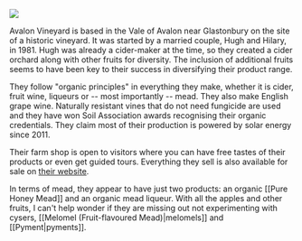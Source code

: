 ![](http://www.pennardorganicwines.co.uk/avalonasp/images/pennard.jpg)

Avalon Vineyard is based in the Vale of Avalon near Glastonbury on the site of a historic vineyard. It was started by a married couple, Hugh and Hilary, in 1981. Hugh was already a cider-maker at the time, so they created a cider orchard along with other fruits for diversity. The inclusion of additional fruits seems to have been key to their success in diversifying their product range.

They follow "organic principles" in everything they make, whether it is cider, fruit wine, liqueurs or -- most importantly -- mead. They also make English grape wine. Naturally resistant vines that do not need fungicide are used and they have won Soil Association awards recognising their organic credentials. They claim most of their production is powered by solar energy since 2011.

Their farm shop is open to visitors where you can have free tastes of their products or even get guided tours. Everything they sell is also available for sale on [their website](http://www.pennardorganicwines.co.uk/shop.asp).

In terms of mead, they appear to have just two products: an organic [[Pure Honey Mead]] and an organic mead liqueur. With all the apples and other fruits, I can't help wonder if they are missing out not experimenting with cysers, [[Melomel (Fruit-flavoured Mead)|melomels]] and [[Pyment|pyments]].

